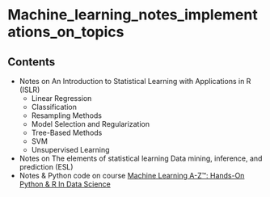# Machine_learning_notes_implementations_on_topics

## Contents

- Notes on An Introduction to Statistical Learning  with Applications in R (ISLR)
  - Linear Regression
  - Classification
  - Resampling Methods
  - Model Selection and Regularization
  - Tree-Based Methods
  - SVM
  - Unsupervised Learning
- Notes on The elements of statistical learning Data mining, inference, and prediction (ESL)
- Notes & Python code on course [Machine Learning A-Z™: Hands-On Python & R In Data Science](https://www.udemy.com/machinelearning/)
